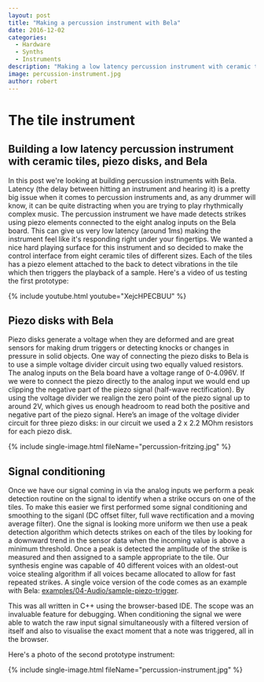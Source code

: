 ```yaml
---
layout: post
title: "Making a percussion instrument with Bela"
date: 2016-12-02
categories:
  - Hardware
  - Synths
  - Instruments
description: "Making a low latency percussion instrument with ceramic tiles, piezo disks, and Bela"
image: percussion-instrument.jpg
author: robert
---
```


# The tile instrument

## Building a low latency percussion instrument with ceramic tiles, piezo disks, and Bela

In this post we're looking at building percussion instruments with Bela. Latency (the delay between hitting an instrument and hearing it) is a pretty big issue when it comes to percussion instruments and, as any drummer will know, it can be quite distracting when you are trying to play rhythmically complex music. The percussion instrument we have made detects strikes using piezo elements connected to the eight analog inputs on the Bela board. This can give us very low latency (around 1ms) making the instrument feel like it's responding right under your fingertips. We wanted a nice hard playing surface for this instrument and so decided to make the control interface from eight ceramic tiles of different sizes. Each of the tiles has a piezo element attached to the back to detect vibrations in the tile which then triggers the playback of a sample. Here's a video of us testing the first prototype:

{% include youtube.html youtube="XejcHPECBUU" %}

## Piezo disks with Bela

Piezo disks generate a voltage when they are deformed and are great sensors for making drum triggers or detecting knocks or changes in pressure in solid objects. One way of connecting the piezo disks to Bela is to use a simple voltage divider circuit using two equally valued resistors. The analog inputs on the Bela board have a voltage range of 0-4.096V. If we were to connect the piezo directly to the analog input we would end up clipping the negative part of the piezo signal (half-wave rectification). By using the voltage divider we realign the zero point of the piezo signal up to around 2V, which gives us enough headroom to read both the positive and negative part of the piezo signal. Here’s an image of the voltage divider circuit for three piezo disks: in our circuit we used a 2 x 2.2 MOhm resistors for each piezo disk.

{% include single-image.html fileName="percussion-fritzing.jpg" %}

## Signal conditioning

Once we have our signal coming in via the analog inputs we perform a peak detection routine on the signal to identify when a strike occurs on one of the tiles. To make this easier we first performed some signal conditioning and smoothing to the siganl (DC offset filter, full wave rectification and a moving average filter). One the signal is looking more uniform we then use a peak detection algorithm which detects strikes on each of the tiles by looking for a downward trend in the sensor data when the incoming value is above a minimum threshold. Once a peak is detected the amplitude of the strike is measured and then assigned to a sample appropriate to the tile. Our synthesis engine was capable of 40 different voices with an oldest-out voice stealing algorithm if all voices became allocated to allow for fast repeated strikes. A single voice version of the code comes as an example with Bela: [examples/04-Audio/sample-piezo-trigger](https://github.com/BelaPlatform/Bela/tree/master/examples/04-Audio).

This was all written in C++ using the browser-based IDE. The scope was an invaluable feature for debugging. When conditioning the signal we were able to watch the raw input signal simultaneously with a filtered version of itself and also to visualise the exact moment that a note was triggered, all in the browser.



Here's a photo of the second prototype instrument:

{% include single-image.html fileName="percussion-instrument.jpg" %}
